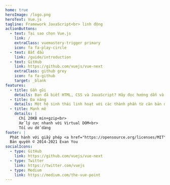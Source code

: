 ```yaml
---
home: true
heroImage: /logo.png
heroText: Vue.js
tagline: Framework JavaScript<br> linh động
actionButtons:
  - text: Tại sao chọn Vue.js
    link: /
    extraClass: vuemastery-trigger primary
    icon: fa fa-play-circle
  - text: Bắt đầu
    link: /guide/introduction
  - text: GitHub
    link: https://github.com/vuejs/vue-next
    extraClass: github grey
    icon: fa fa-github
    target: _blank
features:
  - title: Gần gũi
    details: Bạn đã biết HTML, CSS và JavaScript? Hãy đọc hướng dẫn và bắt đầu lập trình ứng dụng một cách nhanh chóng với Vue.js!
  - title: Đa năng
    details: Một hệ sinh thái linh hoạt với các thành phần từ căn bản đến nâng cao, từ một thư viện đơn giản đến một framewrok đầy đủ tính năng.
  - title: Mạnh mẽ
    details: |
      Chỉ 20KB min+gzip<br>
      Xử lý cực nhanh với Virtual DOM<br>
      Tối ưu dễ dàng
footer: |
  Phát hành với giấy phép <a href="https://opensource.org/licenses/MIT" target="_blank" rel="noopener">MIT</a><br>
  Bản quyền © 2014-2021 Evan You
socialIcons:
  - type: GitHub
    link: https://github.com/vuejs/vue-next
  - type: Twitter
    link: https://twitter.com/vuejs
  - type: Medium
    link: https://medium.com/the-vue-point
---
```


<common-vuemastery-video-modal/>
